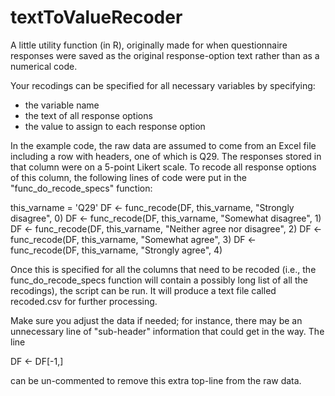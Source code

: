 # textToValueRecoder

A little utility function (in R), originally made for when questionnaire responses were saved as the original response-option text rather than as a numerical code.

Your recodings can be specified for all necessary variables by specifying:
- the variable name
- the text of all response options
- the value to assign to each response option

In the example code, the raw data are assumed to come from an Excel file including a row with headers, one of which is Q29. The responses stored in that column were on a 5-point Likert scale. To recode all response options of this column, the following lines of code were put in the "func_do_recode_specs" function:

this_varname = 'Q29'
DF <- func_recode(DF, this_varname, "Strongly disagree", 0)
DF <- func_recode(DF, this_varname, "Somewhat disagree", 1)
DF <- func_recode(DF, this_varname, "Neither agree nor disagree", 2)
DF <- func_recode(DF, this_varname, "Somewhat agree", 3)
DF <- func_recode(DF, this_varname, "Strongly agree", 4)

Once this is specified for all the columns that need to be recoded (i.e., the func_do_recode_specs function will contain a possibly long list of all the recodings), the script can be run. It will produce a text file called recoded.csv for further processing.

Make sure you adjust the data if needed; for instance, there may be an unnecessary line of "sub-header" information that could get in the way. The line 

DF <- DF[-1,]

can be un-commented to remove this extra top-line from the raw data.
